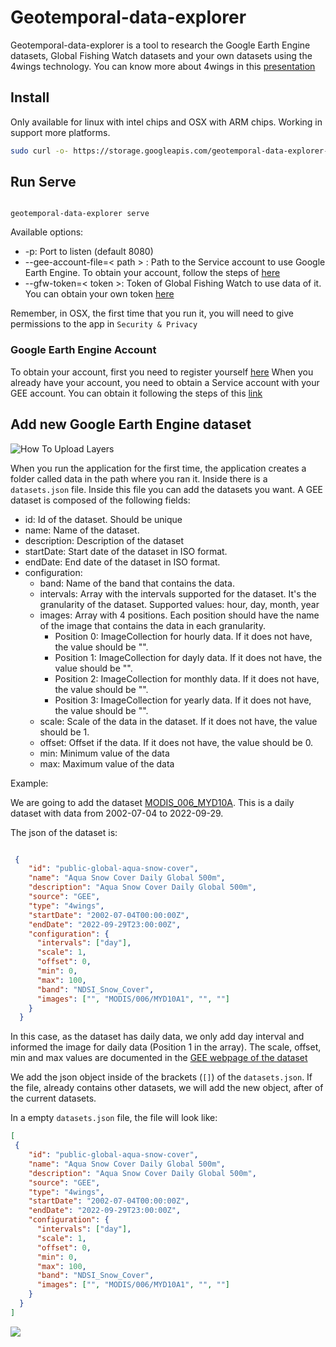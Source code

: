 # Geotemporal-data-explorer

Geotemporal-data-explorer is a tool to research the Google Earth Engine datasets, Global Fishing Watch datasets and your own datasets using the 4wings technology. You can know more about 4wings in this [presentation](https://docs.google.com/presentation/d/1OJCg2zJp0zEVcYJ6Z4ePywy0oO59FnZ2aPUXp7LB4sc/edit?usp=sharing)

## Install

Only available for linux with intel chips and OSX with ARM chips. Working in support more platforms.

```bash
sudo curl -o- https://storage.googleapis.com/geotemporal-data-explorer-releases/install-last.sh | sudo bash
```

## Run Serve

```

geotemporal-data-explorer serve

````

Available options:

* -p: Port to listen (default 8080)
* --gee-account-file=< path > : Path to the Service account to use Google Earth Engine. To obtain your account, follow the steps of [here](#google-earth-engine-account)
* --gfw-token=< token >: Token of Global Fishing Watch to use data of it. You can obtain your own token [here](https://globalfishingwatch.org/our-apis/tokens)

Remember, in OSX, the first time that you run it, you will need to give permissions to the app in `Security & Privacy`

### Google Earth Engine Account

To obtain your account, first you need to register yourself [here](https://earthengine.google.com/) 
When you already have your account, you need to obtain a Service account with your GEE account. You can obtain it
following the steps of this [link](https://developers.google.com/earth-engine/guides/service_account)


## Add new Google Earth Engine dataset

![How To Upload Layers](https://storage.googleapis.com/geo-temporal-repository-materials/demo.gif)

When you run the application for the first time, the application creates a folder called data in the path where you ran it. Inside there is a `datasets.json` file. Inside this file you can add the datasets you want.
A GEE dataset is composed of the following fields:

* id: Id of the dataset. Should be unique
* name: Name of the dataset.
* description: Description of the dataset
* startDate: Start date of the dataset in ISO format.
* endDate: End date of the dataset in ISO format.
* configuration:
  * band: Name of the band that contains the data.
  * intervals: Array with the intervals supported for the dataset. It's the granularity of the dataset. Supported values: hour, day, month, year
  * images: Array with 4 positions. Each position should have the name of the image that contains the data in each granularity. 
    * Position 0: ImageCollection for hourly data. If it does not have, the value should be "".
    * Position 1: ImageCollection for dayly data. If it does not have, the value should be "".
    * Position 2: ImageCollection for monthly data. If it does not have, the value should be "".
    * Position 3: ImageCollection for yearly data. If it does not have, the value should be "".
  * scale: Scale of the data in the dataset. If it does not have, the value should be 1.
  * offset: Offset if the data. If it does not have, the value should be 0.
  * min: Minimum value of the data
  * max: Maximum value of the data
  
Example:

We are going to add the dataset [MODIS_006_MYD10A](https://developers.google.com/earth-engine/datasets/catalog/MODIS_006_MYD10A1). This is a daily dataset with data from 2002-07-04 to 2022-09-29.

The json of the dataset is:

```json

 {
    "id": "public-global-aqua-snow-cover",
    "name": "Aqua Snow Cover Daily Global 500m",
    "description": "Aqua Snow Cover Daily Global 500m",
    "source": "GEE",
    "type": "4wings",
    "startDate": "2002-07-04T00:00:00Z",
    "endDate": "2022-09-29T23:00:00Z",
    "configuration": {
      "intervals": ["day"],
      "scale": 1,
      "offset": 0,
      "min": 0,
      "max": 100,
      "band": "NDSI_Snow_Cover",
      "images": ["", "MODIS/006/MYD10A1", "", ""]
    }
  }

```

In this case, as the dataset has daily data, we only add day interval and informed the image for daily data (Position 1 in the array). The scale, offset, min and max values are documented in the [GEE webpage of the dataset](https://developers.google.com/earth-engine/datasets/catalog/MODIS_006_MYD10A1#bands)

We add the json object inside of the brackets (`[]`) of the `datasets.json`. If the file, already contains other datasets, we will add the new object, after of the current datasets.

In a empty `datasets.json` file, the file will look like:

```json
[
 {
    "id": "public-global-aqua-snow-cover",
    "name": "Aqua Snow Cover Daily Global 500m",
    "description": "Aqua Snow Cover Daily Global 500m",
    "source": "GEE",
    "type": "4wings",
    "startDate": "2002-07-04T00:00:00Z",
    "endDate": "2022-09-29T23:00:00Z",
    "configuration": {
      "intervals": ["day"],
      "scale": 1,
      "offset": 0,
      "min": 0,
      "max": 100,
      "band": "NDSI_Snow_Cover",
      "images": ["", "MODIS/006/MYD10A1", "", ""]
    }
  }
]
```

![](doc/demo-custom-gee.gif)
